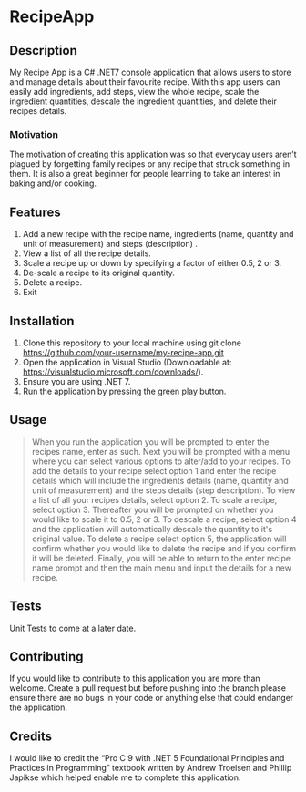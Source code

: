 # RecipeApp

## Description

My Recipe App is a C# .NET7 console application that allows users to store and manage details about their favourite recipe. With this app users can easily add ingredients, add steps, view the whole recipe, scale the ingredient quantities, descale the ingredient quantities, and delete their recipes details.

### Motivation

The motivation of creating this application was so that everyday users aren’t plagued by forgetting family recipes or any recipe that struck something in them. It is also a great beginner for people learning to take an interest in baking and/or cooking.

## Features

1. Add a new recipe with the recipe name, ingredients (name, quantity and unit of measurement) and steps (description) .
2. View a list of all the recipe details.
3. Scale a recipe up or down by specifying a factor of either 0.5, 2 or 3.
4. De-scale a recipe to its original quantity.
5. Delete a recipe.
6. Exit

## Installation

1. Clone this repository to your local machine using git clone https://github.com/your-username/my-recipe-app.git
2. Open the application in Visual Studio (Downloadable at: https://visualstudio.microsoft.com/downloads/).
3. Ensure you are using .NET 7.
4. Run the application by pressing the green play button.

## Usage

>When you run the application you will be prompted to enter the recipes name, enter as such. Next you will be prompted with a menu where you can select various options to alter/add to your recipes. To add the details to your recipe select option 1 and enter the recipe details which will include the ingredients details (name, quantity and unit of measurement) and the steps details (step description). To view a list of all your recipes details, select option 2. To scale a recipe, select option 3. Thereafter you will be prompted on whether you would like to scale it to 0.5, 2 or 3.  To descale a recipe, select option 4 and the application will automatically descale the quantity to it's original value. To delete a recipe select option 5, the application will confirm whether you would like to delete the recipe and if you confirm it will be deleted. Finally, you will be able to return to the enter recipe name prompt and then the main menu and input the details for a new recipe.

## Tests

Unit Tests to come at a later date.

## Contributing

If you would like to contribute to this application you are more than welcome. Create a pull request but before pushing into the branch please ensure there are no bugs in your code or anything else that could endanger the application.

## Credits

I would like to credit the “Pro C 9 with .NET 5 Foundational Principles and Practices in Programming” textbook written by Andrew Troelsen and Phillip Japikse which helped enable me to complete this application.
